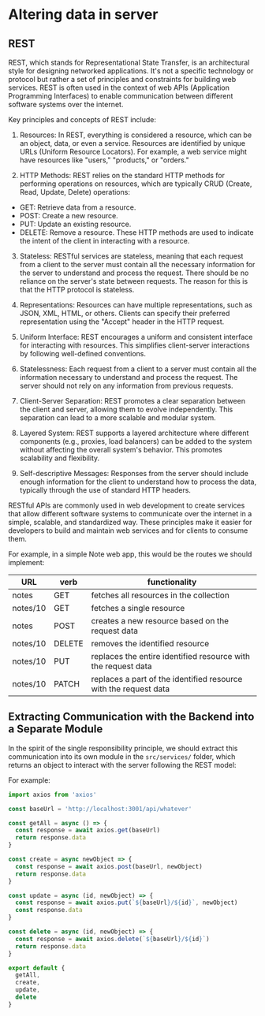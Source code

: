 # Altering data in server

## REST 

REST, which stands for Representational State Transfer, is an architectural style for designing networked applications. It's not a specific technology or protocol but rather a set of principles and constraints for building web services. REST is often used in the context of web APIs (Application Programming Interfaces) to enable communication between different software systems over the internet.

Key principles and concepts of REST include:

1. Resources: In REST, everything is considered a resource, which can be an object, data, or even a service. Resources are identified by unique URLs (Uniform Resource Locators). For example, a web service might have resources like "users," "products," or "orders."

2. HTTP Methods: REST relies on the standard HTTP methods for performing operations on resources, which are typically CRUD (Create, Read, Update, Delete) operations:

- GET: Retrieve data from a resource.
- POST: Create a new resource.
- PUT: Update an existing resource.
- DELETE: Remove a resource.
These HTTP methods are used to indicate the intent of the client in interacting with a resource.

3. Stateless: RESTful services are stateless, meaning that each request from a client to the server must contain all the necessary information for the server to understand and process the request. There should be no reliance on the server's state between requests. The reason for this is that the HTTP protocol is stateless.

4. Representations: Resources can have multiple representations, such as JSON, XML, HTML, or others. Clients can specify their preferred representation using the "Accept" header in the HTTP request.

5. Uniform Interface: REST encourages a uniform and consistent interface for interacting with resources. This simplifies client-server interactions by following well-defined conventions.

6. Statelessness: Each request from a client to a server must contain all the information necessary to understand and process the request. The server should not rely on any information from previous requests.

7. Client-Server Separation: REST promotes a clear separation between the client and server, allowing them to evolve independently. This separation can lead to a more scalable and modular system.

8. Layered System: REST supports a layered architecture where different components (e.g., proxies, load balancers) can be added to the system without affecting the overall system's behavior. This promotes scalability and flexibility.

9. Self-descriptive Messages: Responses from the server should include enough information for the client to understand how to process the data, typically through the use of standard HTTP headers.

RESTful APIs are commonly used in web development to create services that allow different software systems to communicate over the internet in a simple, scalable, and standardized way. These principles make it easier for developers to build and maintain web services and for clients to consume them.

For example, in a simple Note web app, this would be the routes we should implement:

| URL  |	verb 	| functionality |
| --- | --- | --- |
| notes	| GET	| fetches all resources in the collection |
| notes/10 | 	GET	| fetches a single resource |
| notes	| POST |	creates a new resource based on the request data |
| notes/10 |	DELETE |	removes the identified resource |
| notes/10 |	PUT	| replaces the entire identified resource with the request data |
| notes/10 |	PATCH	| replaces a part of the identified resource with the request data |

## Extracting Communication with the Backend into a Separate Module

In the spirit of the single responsibility principle, we should extract this communication into its own module in the `src/services/` folder, which returns an object to interact with the server following the REST model:

For example:

```js
import axios from 'axios'

const baseUrl = 'http://localhost:3001/api/whatever'

const getAll = async () => {
  const response = await axios.get(baseUrl)
  return response.data
}

const create = async newObject => {
  const response = await axios.post(baseUrl, newObject)
  return response.data
}

const update = async (id, newObject) => {
  const response = await axios.put(`${baseUrl}/${id}`, newObject)
  const response.data
}

const delete = async (id, newObject) => {
  const response = await axios.delete(`${baseUrl}/${id}`)
  return response.data
}

export default { 
  getAll, 
  create, 
  update,
  delete
}
```